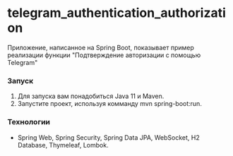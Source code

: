 # telegram_authentication_authorization
Приложение, написанное на Spring Boot, показывает пример реализации функции
"Подтверждение авторизации с помощью Telegram"<br>

### Запуск
1) Для запуска вам понадобиться Java 11 и Maven.<br>
2) Запустите проект, используя комманду mvn spring-boot:run.<br>

### Технологии
 - Spring Web, Spring Security, Spring Data JPA, WebSocket, H2 Database, Thymeleaf, Lombok.<br>
